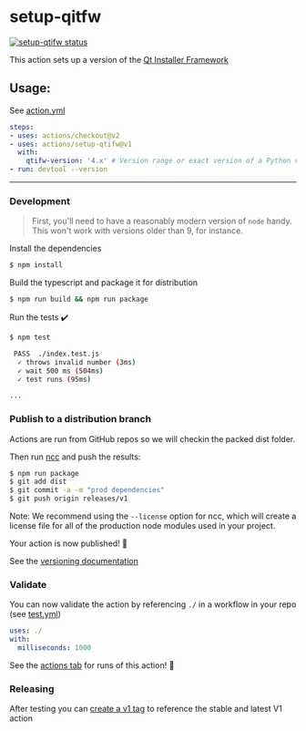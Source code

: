 # setup-qitfw

<p align="left">
  <a href="https://github.com/jmarrec/setup-qtifw/actions"><img alt="setup-qtifw status" src="https://github.com/jmarrec/setup-qtifw/workflows/test.yml/badge.svg"></a>
</p>

This action sets up a version of the [Qt Installer Framework](https://doc.qt.io/qtinstallerframework/)


## Usage:

See [action.yml](action.yml)

```yaml
steps:
- uses: actions/checkout@v2
- uses: actions/setup-qtifw@v1
  with:
    qtifw-version: '4.x' # Version range or exact version of a Python version to use, using SemVer's version range syntax
- run: devtool --version
```

----

### Development

> First, you'll need to have a reasonably modern version of `node` handy. This won't work with versions older than 9, for instance.

Install the dependencies
```bash
$ npm install
```

Build the typescript and package it for distribution
```bash
$ npm run build && npm run package
```

Run the tests :heavy_check_mark:
```bash
$ npm test

 PASS  ./index.test.js
  ✓ throws invalid number (3ms)
  ✓ wait 500 ms (504ms)
  ✓ test runs (95ms)

...
```

### Publish to a distribution branch

Actions are run from GitHub repos so we will checkin the packed dist folder.

Then run [ncc](https://github.com/zeit/ncc) and push the results:
```bash
$ npm run package
$ git add dist
$ git commit -a -m "prod dependencies"
$ git push origin releases/v1
```

Note: We recommend using the `--license` option for ncc, which will create a license file for all of the production node modules used in your project.

Your action is now published! :rocket:

See the [versioning documentation](https://github.com/actions/toolkit/blob/master/docs/action-versioning.md)

### Validate

You can now validate the action by referencing `./` in a workflow in your repo (see [test.yml](.github/workflows/test.yml))

```yaml
uses: ./
with:
  milliseconds: 1000
```

See the [actions tab](https://github.com/actions/typescript-action/actions) for runs of this action! :rocket:


### Releasing

After testing you can [create a v1 tag](https://github.com/actions/toolkit/blob/master/docs/action-versioning.md) to reference the stable and latest V1 action
